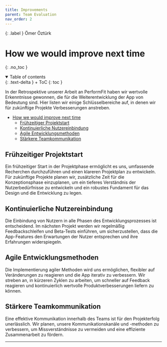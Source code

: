 ```yaml
---
title: Improvements
parent: Team Evaluation
nav_order: 2
---
```


{: .label }
Ömer Öztürk

# How we would improve next time
{: .no_toc }

<details open markdown="block">
{: .text-delta }
<summary>Table of contents</summary>
+ ToC
{: toc }
</details>



In der Retrospektive unserer Arbeit an PerformFit haben wir wertvolle Erkenntnisse gewonnen, die für die Weiterentwicklung der App von Bedeutung sind. Hier listen wir einige Schlüsselbereiche auf, in denen wir für zukünftige Projekte Verbesserungen anstreben.

- [How we would improve next time](#how-we-would-improve-next-time)
  - [Frühzeitiger Projektstart](#frühzeitiger-projektstart)
  - [Kontinuierliche Nutzereinbindung](#kontinuierliche-nutzereinbindung)
  - [Agile Entwicklungsmethoden](#agile-entwicklungsmethoden)
  - [Stärkere Teamkommunikation](#stärkere-teamkommunikation)

## Frühzeitiger Projektstart

Ein frühzeitiger Start in der Projektphase ermöglicht es uns, umfassende Recherchen durchzuführen und einen klareren Projektplan zu entwickeln. Für zukünftige Projekte planen wir, zusätzliche Zeit für die Konzeptionsphase einzuplanen, um ein tieferes Verständnis der Nutzerbedürfnisse zu entwickeln und ein robustes Fundament für das Design und die Entwicklung zu legen.

## Kontinuierliche Nutzereinbindung

Die Einbindung von Nutzern in alle Phasen des Entwicklungsprozesses ist entscheidend. Im nächsten Projekt werden wir regelmäßig Feedbackschleifen und Beta-Tests einführen, um sicherzustellen, dass die App-Features den Erwartungen der Nutzer entsprechen und ihre Erfahrungen widerspiegeln.

## Agile Entwicklungsmethoden

Die Implementierung agiler Methoden wird uns ermöglichen, flexibler auf Veränderungen zu reagieren und die App iterativ zu verbessern. Wir streben an, in kürzeren Zyklen zu arbeiten, um schneller auf Feedback reagieren und kontinuierlich wertvolle Produktverbesserungen liefern zu können.


## Stärkere Teamkommunikation

Eine effektive Kommunikation innerhalb des Teams ist für den Projekterfolg unerlässlich. Wir planen, unsere Kommunikationskanäle und -methoden zu verbessern, um Missverständnisse zu vermeiden und eine effiziente Zusammenarbeit zu fördern.

---

